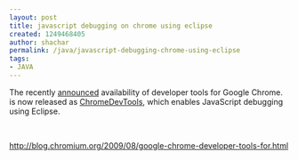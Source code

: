 ```yaml
---
layout: post
title: javascript debugging on chrome using eclipse
created: 1249468405
author: shachar
permalink: /java/javascript-debugging-chrome-using-eclipse
tags:
- JAVA
---
```

<p>The recently <a href="http://blog.chromium.org/2009/06/developer-tools-for-google-chrome.html">announced</a> availability of developer tools for Google Chrome. is now released as <a href="http://code.google.com/p/chromedevtools/">ChromeDevTools</a>, which enables JavaScript debugging using Eclipse.</p>
<p>&nbsp;</p>
<p><a target="_blank" href="http://blog.chromium.org/2009/08/google-chrome-developer-tools-for.html">http://blog.chromium.org/2009/<wbr></wbr>08/google-chrome-developer-<wbr></wbr>tools-for.html</a></p>
